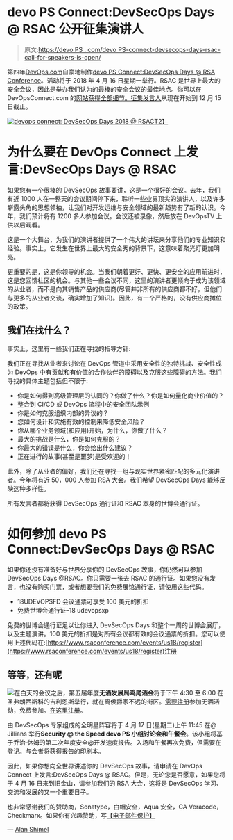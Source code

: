 # devo PS Connect:DevSecOps Days @ RSAC 公开征集演讲人

> 原文:[https://devo PS . com/devo PS-connect-devsecops-days-rsac-call-for-speakers-is-open/](https://devops.com/devops-connect-devsecops-days-rsac-call-for-speakers-is-open/)

第四年[DevOps.com](https://devops.com)自豪地制作[devo PS Connect:DevSecOps Days @ RSA Conference](http://www.devopsconnect.com/event/devops-connect-devsecops-days-rsac-2018/)。活动将于 2018 年 4 月 16 日星期一举行。RSAC 是世界上最大的安全会议，因此是举办我们认为的最棒的安全会议的最佳地点。你可以在 DevOpsConnect.com 的[网站获得全部细节。](http://www.devopsconnect.com/event/devops-connect-devsecops-days-rsac-2018/)[征集发言人](https://www.papercall.io/devsecops-rsac-2018)从现在开始到 12 月 15 日截止。

[![devops connect: DevSecOps Days 2018 @ RSAC](../Images/c870a1429474588fe627ee1d376b50a5.png)T2】](https://devops.com/wp-content/uploads/2017/11/RSAC2018-copy.png)

# 为什么要在 DevOps Connect 上发言:DevSecOps Days @ RSAC

如果您有一个很棒的 DevSecOps 故事要讲，这是一个很好的会议。去年，我们有近 1000 人在一整天的会议期间停下来，聆听一些业界顶尖的演讲人，以及许多崭露头角的思想领袖，让我们对开发运维与安全领域的最新趋势有了新的认识。今年，我们预计将有 1200 多人参加会议。会议还被录像，然后放在 DevOpsTV 上供以后观看。

这是一个大舞台，为我们的演讲者提供了一个伟大的讲坛来分享他们的专业知识和经验。事实上，它发生在世界上最大的安全秀的背景下，这意味着聚光灯更加明亮。

更重要的是，这是你领导的机会。当我们朝着更好、更快、更安全的应用前进时，这是您回馈社区的机会。与其他一些会议不同，这里的演讲者更倾向于成为该领域的从业者，而不是向其销售产品的供应商(尽管并非所有的供应商都不好，但他们与更多的从业者交谈，确实增加了知识)。因此，有一个严格的，没有供应商摊位的政策。

## 我们在找什么？

事实上，这里有一些我们正在寻找的指导方针:

我们正在寻找从业者来讨论在 DevOps 管道中采用安全性的独特挑战、安全性成为 DevOps 中有贡献和有价值的合作伙伴的障碍以及克服这些障碍的方法。我们寻找的具体主题包括但不限于:

*   你是如何得到高级管理层的认同的？你做了什么？你是如何量化商业价值的？
*   整合到 CI/CD 或 DevOps 流程中的安全团队示例
*   你是如何克服组织内部的异议的？
*   您如何设计和实施有效的控制来降低安全风险？
*   你从哪个业务领域(和应用)开始，为什么，你做了什么？
*   最大的挑战是什么，你是如何克服的？
*   你最大的错误是什么，你会给出什么建议？
*   正在进行的故事(甚至是噩梦)是受欢迎的！

此外，除了从业者的偏好，我们还在寻找一组与现实世界紧密匹配的多元化演讲者。今年将有近 50，000 人参加 RSA 大会。我们希望 DevSecOps Days 能够反映这种多样性。

所有发言者都将获得 DevSecOps 通行证和 RSAC 本身的世博会通行证。

# 如何参加 devo PS Connect:DevSecOps Days @ RSAC

如果你还没有准备好与世界分享你的 DevSecOps 故事，你仍然可以参加 DevSecOps Days @RSAC。你只需要一张去 RSAC 的通行证。如果您没有发言，也没有购买门票，或者想要我们的免费展馆通行证，请使用这些代码。

*   18UDEVOPSFD 会议通票可享受 100 美元的折扣
*   免费世博会通行证–18 udevopsxp

免费的世博会通行证足以让你进入 DevSecOps Days 和整个一周的世博会展厅，以及主题演讲。100 美元的折扣是对所有会议都有效的会议通票的折扣。您可以使用上述代码在:[https://www.rsaconference.com/events/us18/register](https://www.rsaconference.com/events/us18/register)注册

## 等等，还有呢

![](../Images/d28af8a93fb8b14588b39712da947860.png)在白天的会议之后，第五届年度**无酒发展局鸡尾酒会**将于下午 4:30 至 6:00 在圣弗朗西斯科的吉利恩斯举行，就在离侯爵家不远的街区。[需要注册](https://www.eventbrite.com/e/no-wine-ing-devsecops-cocktail-party-2018-tickets-39450750256)参加无酒活动，免费参加。[在这里注册](https://www.eventbrite.com/e/no-wine-ing-devsecops-cocktail-party-2018-tickets-39450750256)。

由 DevSecOps 专家组成的全明星阵容将于 4 月 17 日(星期二)上午 11:45 在@ Jillians 举行**Security @ the Speed devo PS 小组讨论会和午餐会**。该小组将基于乔治·休姆的第二次年度安全@开发速度报告。入场和午餐再次免费，但需要在[登记](https://www.eventbrite.com/e/devops-the-speed-of-security-lunch-n-learn-tickets-39452333993)。与会者将获得报告的印刷本。

因此，如果你想向全世界讲述你的 DevSecOps 故事，请申请在 DevOps Connect 上发言:DevSecOps Days @ RSAC。但是，无论您是否愿意，如果您将于 4 月 16 日来到旧金山，请参加我们的 RSA 大会，这将是 DevSecOps 学习、交流和发展的又一个重要日子。

也非常感谢我们的赞助商，Sonatype，白帽安全，Aqua 安全，CA Veracode，Checkmarx。如果你有兴趣赞助，写[【电子邮件保护】](/cdn-cgi/l/email-protection)

— [Alan Shimel](https://devops.com/author/ashimmy/)